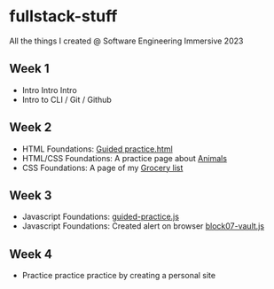 # fullstack-stuff
All the things I created @ Software Engineering Immersive 2023
## Week 1
- Intro Intro Intro
- Intro to CLI / Git / Github

## Week 2
- HTML Foundations: [Guided practice.html](https://github.com/syazski/fullstack-stuff/blob/main/week-2/guided-practice.html)
- HTML/CSS Foundations: A practice page about [Animals](https://github.com/syazski/fullstack-stuff/tree/main/week-2/workshop-zoo)
- CSS Foundations: A page of my [Grocery list](https://github.com/syazski/fullstack-stuff/tree/main/week-2/grocery-list)

## Week 3
- Javascript Foundations: [guided-practice.js](https://github.com/syazski/fullstack-stuff/blob/main/week-3/guided-practice.js)
- Javascript Foundations: Created alert on browser [block07-vault.js](https://github.com/syazski/fullstack-stuff/blob/main/week-3/block07-vault.js)

## Week 4
- Practice practice practice by creating a personal site